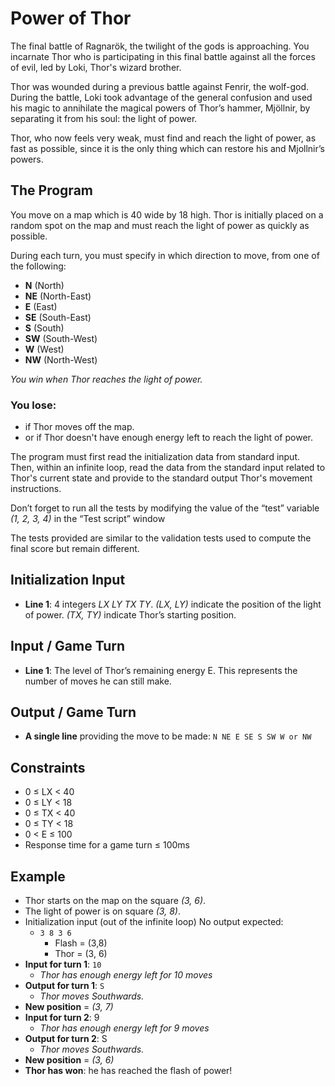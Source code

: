 # Power of Thor

The final battle of Ragnarök, the twilight of the gods is approaching. You incarnate Thor who is participating in this final battle against all the forces of evil, led by Loki, Thor's wizard brother.

Thor was wounded during a previous battle against Fenrir, the wolf-god. During the battle, Loki took advantage of the general confusion and used his magic to annihilate the magical powers of Thor’s hammer, Mjöllnir, by separating it from his soul: the light of power.

Thor, who now feels very weak, must find and reach the light of power, as fast as possible, since it is the only thing which can restore his and Mjollnir’s powers.

## The Program

You move on a map which is 40 wide by 18 high. Thor is initially placed on a random spot on the map and must reach the light of power as quickly as possible.

During each turn, you must specify in which direction to move, from one of the following:

* **N** (North)
* **NE** (North-East)
* **E** (East)
* **SE** (South-East)
* **S** (South)
* **SW** (South-West)
* **W** (West)
* **NW** (North-West)

_You win when Thor reaches the light of power._

### You lose:

* if Thor moves off the map.
* or if Thor doesn't have enough energy left to reach the light of power.

The program must first read the initialization data from standard input. Then, within an infinite loop, read the data from the standard input related to Thor's current state and provide to the standard output Thor's movement instructions.

Don’t forget to run all the tests by modifying the value of the “test” variable _(1, 2, 3, 4)_ in the “Test script” window

The tests provided are similar to the validation tests used to compute the final score but remain different.

## Initialization Input

* **Line 1**: 4 integers _LX LY TX TY_. _(LX, LY)_ indicate the position of the light of power. _(TX, TY)_ indicate Thor’s starting position.

## Input / Game Turn

* **Line 1**: The level of Thor’s remaining energy E. This represents the number of moves he can still make.

## Output / Game Turn

* **A single line** providing the move to be made: ``N NE E SE S SW W or NW``

## Constraints

* 0 ≤ LX < 40
* 0 ≤ LY < 18
* 0 ≤ TX < 40
* 0 ≤ TY < 18
* 0 < E ≤ 100
* Response time for a game turn ≤ 100ms

## Example

* Thor starts on the map on the square _(3, 6)_.
* The light of power is on square _(3, 8)_.
* Initialization input (out of the infinite loop) No output expected:
    * ``3 8 3 6``
        * Flash = (3,8)
        * Thor = (3, 6)  
* **Input for turn 1**: ``10``
    * _Thor has enough energy left for 10 moves_
* **Output for turn 1**: ``S``
    * _Thor moves Southwards._
* **New position** = _(3, 7)_
* **Input for turn 2**: 9
    * _Thor has enough energy left for 9 moves_
* **Output for turn 2**: S
    * _Thor moves Southwards._
* **New position** = _(3, 6)_
* **Thor has won**: he has reached the flash of power!